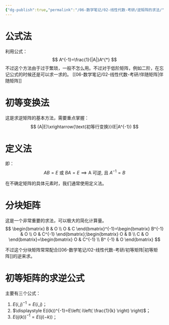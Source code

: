```yaml
---
{"dg-publish":true,"permalink":"/06-数学笔记/02-线性代数-考研/逆矩阵的求法/","tags":["personal/blog","线性代数/矩阵"]}
---
```


# 公式法
利用公式：
$$
A^{-1}=\frac{1}{|A|}A^{*}
$$
不过这个方法由于过于繁琐，一般不怎么用。不过对于低阶矩阵，例如二阶，在忘记公式的时候还是可以求一求的。
[[06-数学笔记/02-线性代数-考研/伴随矩阵\|伴随矩阵]]
# 初等变换法
这是求逆矩阵的基本方法，需要重点掌握：
$$
(A|E)\xrightarrow{\text{初等行变换}}(E|A^{-1})
$$

# 定义法
即：
$$
AB=E \text{ 或 } BA=E\implies \text{A 可逆, 且 } A^{-1}=B
$$

在不确定矩阵的具体元素时，我们通常使用定义法。

# 分块矩阵
这是一个非常重要的求法，可以极大的简化计算量。
$$
\begin{bmatrix}
B & O \\
O & C
\end{bmatrix}^{-1}=\begin{bmatrix}
B^{-1} & O \\
O & C^{-1}
\end{bmatrix};\begin{bmatrix}
O & B \\
C & O
\end{bmatrix}=\begin{bmatrix}
O & C^{-1} \\
B^ {-1} & O
\end{bmatrix}
$$

不过这个分块矩阵常常配合[[06-数学笔记/02-线性代数-考研/初等矩阵\|初等矩阵]]的逆来求。

# 初等矩阵的求逆公式
主要有三个公式：
1. $\displaystyle E(i,j)^{-1}=E(i,j)$；
2. $\displaystyle E(i(k))^{-1}=E\left( i\left( \frac{1}{k} \right) \right)$；
3. $\displaystyle E(ij(k))^{-1}=E(ij(-k))$；

